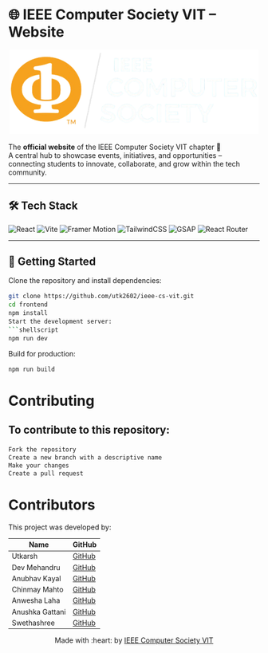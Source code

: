 # 🌐 IEEE Computer Society VIT – Website  

<p align="center">
  <img src="frontend/public/logo.png" alt="IEEE CS VIT Logo" width="500" />
</p>

The **official website** of the IEEE Computer Society VIT chapter 🚀  
A central hub to showcase events, initiatives, and opportunities – connecting students to innovate, collaborate, and grow within the tech community.  

---

## 🛠️ Tech Stack
![React](https://img.shields.io/badge/React-19.1.1-blue?logo=react)
![Vite](https://img.shields.io/badge/Vite-5.4.0-646CFF?logo=vite)
![Framer Motion](https://img.shields.io/badge/Framer_Motion-11.14.4-ff77ff?logo=framer)
![TailwindCSS](https://img.shields.io/badge/TailwindCSS-3.4.1-38bdf8?logo=tailwindcss)
![GSAP](https://img.shields.io/badge/GSAP-3.12.5-88CE02?logo=greensock)
![React Router](https://img.shields.io/badge/React_Router-6.28.0-CA4245?logo=reactrouter)

---

## 🚀 Getting Started  

Clone the repository and install dependencies:
```bash
git clone https://github.com/utk2602/ieee-cs-vit.git
cd frontend
npm install
Start the development server:
```shellscript
npm run dev
```

Build for production:
```shellscript
npm run build
```

# Contributing

## To contribute to this repository:

    Fork the repository
    Create a new branch with a descriptive name
    Make your changes
    Create a pull request

# Contributors
This project was developed by:

| Name | GitHub | 
|------|--------|
| Utkarsh | [GitHub](https://github.com/utk2602) |
| Dev Mehandru | [GitHub](https://github.com/d-e-v-14) |
| Anubhav Kayal | [GitHub](https://github.com/anubhav-kayal) | 
| Chinmay Mahto | [GitHub](https://github.com/chinmayyy01) | 
| Anwesha Laha | [GitHub](https://github.com/an-2210) |
| Anushka Gattani | [GitHub](https://github.com/Anushka13-bit) |
| Swethashree | [GitHub](https://github.com/Swetha1856) 

<p align="center">
	Made with :heart: by <a href="https://www.ieeecsvit.com/">IEEE Computer Society VIT </a>
</p>
